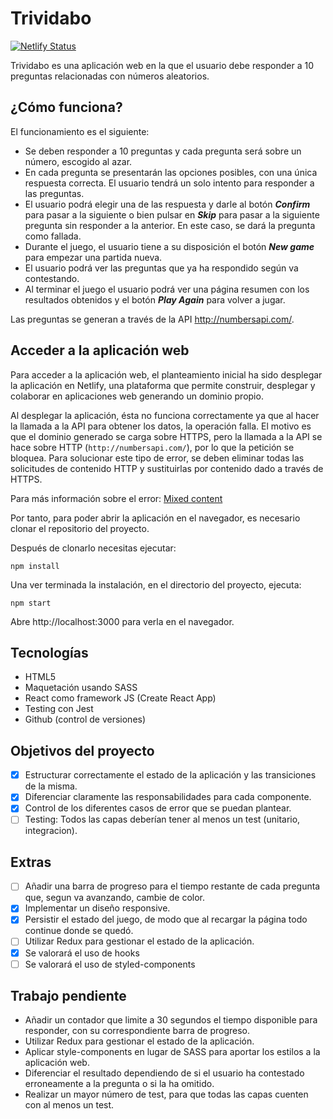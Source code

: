 # Trividabo

[![Netlify Status](https://api.netlify.com/api/v1/badges/8d4ab8d3-a466-4464-88a1-210f5d76b68b/deploy-status)](https://app.netlify.com/sites/trividabo-2dfd25/deploys)

Trividabo es una aplicación web en la que el usuario debe responder a 10 preguntas relacionadas con números aleatorios.

## ¿Cómo funciona?

El funcionamiento es el siguiente:

- Se deben responder a 10 preguntas y cada pregunta será sobre un número, escogido al azar.
- En cada pregunta se presentarán las opciones posibles, con una única respuesta correcta. El usuario tendrá un solo intento para responder a las preguntas.
- El usuario podrá elegir una de las respuesta y darle al botón **_Confirm_** para pasar a la siguiente o bien pulsar en **_Skip_** para pasar a la siguiente pregunta sin responder a la anterior. En este caso, se dará la pregunta como fallada.
- Durante el juego, el usuario tiene a su disposición el botón **_New game_** para empezar una partida nueva.
- El usuario podrá ver las preguntas que ya ha respondido según va contestando.
- Al terminar el juego el usuario podrá ver una página resumen con los resultados obtenidos y el botón **_Play Again_** para volver a jugar.

Las preguntas se generan a través de la API http://numbersapi.com/.

## Acceder a la aplicación web

Para acceder a la aplicación web, el planteamiento inicial ha sido desplegar la aplicación en Netlify, una plataforma que permite construir, desplegar y colaborar en aplicaciones web generando un dominio propio.

Al desplegar la aplicación, ésta no funciona correctamente ya que al hacer la llamada a la API para obtener los datos, la operación falla.
El motivo es que el dominio generado se carga sobre HTTPS, pero la llamada a la API se hace sobre HTTP (`http://numbersapi.com/`), por lo que la petición se bloquea.
Para solucionar este tipo de error, se deben eliminar todas las solicitudes de contenido HTTP y sustituirlas por contenido dado a través de HTTPS.

Para más información sobre el error: [Mixed content](https://developer.mozilla.org/en-US/docs/Web/Security/Mixed_content)

Por tanto, para poder abrir la aplicación en el navegador, es necesario clonar el repositorio del proyecto.

Después de clonarlo necesitas ejecutar:

```
npm install
```

Una ver terminada la instalación, en el directorio del proyecto, ejecuta:

```
npm start
```

Abre http://localhost:3000 para verla en el navegador.

## Tecnologías

- HTML5
- Maquetación usando SASS
- React como framework JS (Create React App)
- Testing con Jest
- Github (control de versiones)

## Objetivos del proyecto

- [x] Estructurar correctamente el estado de la aplicación y las transiciones de la misma.
- [x] Diferenciar claramente las responsabilidades para cada componente.
- [x] Control de los diferentes casos de error que se puedan plantear.
- [ ] Testing: Todos las capas deberían tener al menos un test (unitario, integracion).

## Extras

- [ ] Añadir una barra de progreso para el tiempo restante de cada pregunta que, segun va avanzando, cambie de color.
- [x] Implementar un diseño responsive.
- [x] Persistir el estado del juego, de modo que al recargar la página todo continue donde se quedó.
- [ ] Utilizar Redux para gestionar el estado de la aplicación.
- [x] Se valorará el uso de hooks
- [ ] Se valorará el uso de styled-components

## Trabajo pendiente

- Añadir un contador que limite a 30 segundos el tiempo disponible para responder, con su correspondiente barra de progreso.
- Utilizar Redux para gestionar el estado de la aplicación.
- Aplicar style-components en lugar de SASS para aportar los estilos a la aplicación web.
- Diferenciar el resultado dependiendo de si el usuario ha contestado erroneamente a la pregunta o si la ha omitido.
- Realizar un mayor número de test, para que todas las capas cuenten con al menos un test.
